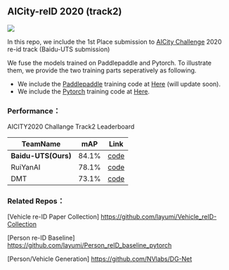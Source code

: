 ## AICity-reID 2020 (track2)

![](https://github.com/layumi/AICIty-reID-2020/blob/master/heatmap2020.jpg)

In this repo, we include the 1st Place submission to [AICity Challenge](https://www.aicitychallenge.org/) 2020 re-id track (Baidu-UTS submission)

We fuse the models trained on Paddlepaddle and Pytorch. To illustrate them, we provide the two training parts seperatively as following. 

- We include the [Paddlepaddle](https://github.com/PaddlePaddle/Paddle) training code at [Here](https://github.com/miraclebiu/PaddleReid) (will update soon).
- We include the [Pytorch](https://pytorch.org/) training code at [Here](https://github.com/layumi/AICIty-reID-2020/tree/master/pytorch).

### Performance：
 AICITY2020 Challange Track2 Leaderboard
 
 |TeamName|mAP|Link|
 |--------|----|-------|
 |**Baidu-UTS(Ours)**|84.1%|[code](https://github.com/layumi/AICIty-reID-2020)|
 |RuiYanAI|78.1%|[code](https://github.com/Xiangyu-CAS/AICity2020-VOC-ReID)|
 |DMT|73.1%|[code](https://github.com/heshuting555/AICITY2020_DMT_VehicleReID)|

### Related Repos：
[Vehicle re-ID Paper Collection] https://github.com/layumi/Vehicle_reID-Collection

[Person re-ID Baseline] https://github.com/layumi/Person_reID_baseline_pytorch

[Person/Vehicle Generation] https://github.com/NVlabs/DG-Net
